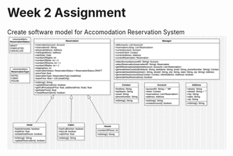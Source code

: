 # Week 2 Assignment
Create software model for Accomodation Reservation System
![Diagram](week2/AccommodationDiagram.jpg)